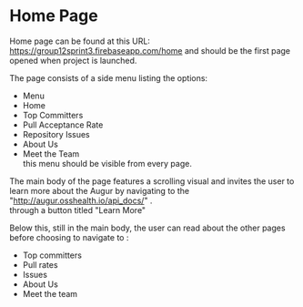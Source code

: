# Home Page

Home page can be found at this URL:  
  https://group12sprint3.firebaseapp.com/home
  and should be the first page opened when project is launched.  
  
The page consists of a side menu listing the options:
  - Menu
  - Home
  - Top Committers
  - Pull Acceptance Rate
  - Repository Issues
  - About Us
  - Meet the Team  
  this menu should be visible from every page.
  
The main body of the page features a scrolling visual and invites the user to learn more about the Augur by navigating to the  
"http://augur.osshealth.io/api_docs/" .  
through a button titled "Learn More"   

Below this, still in the main body, the user can read about the other pages before choosing to navigate to :
  - Top committers
  - Pull rates
  - Issues
  - About Us
  - Meet the team


